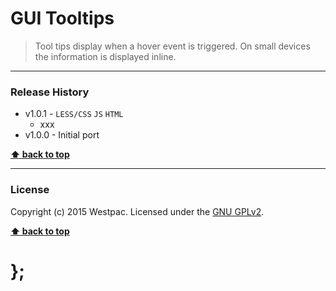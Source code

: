 GUI Tooltips
============

> Tool tips display when a hover event is triggered. On small devices the information is displayed inline.

----------------------------------------------------------------------------------------------------------------------------------------------------------------


### Release History

* v1.0.1 - `LESS/CSS` `JS` `HTML`
	* xxx
* v1.0.0 - Initial port

**[⬆ back to top](#content)**


----------------------------------------------------------------------------------------------------------------------------------------------------------------


### License

Copyright (c) 2015 Westpac. Licensed under the [GNU GPLv2](https://raw.githubusercontent.com/WestpacCXTeam/GUI-source/master/LICENSE).

**[⬆ back to top](#content)**

# };